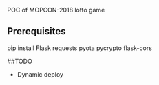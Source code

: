 POC of MOPCON-2018 lotto game

## Prerequisites
pip install Flask requests pyota pycrypto flask-cors

##TODO
* Dynamic deploy
